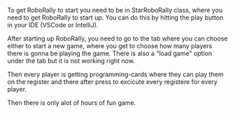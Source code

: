To get RoboRally to start you need to be in StarRoboRally class, where you need to get RoboRally to start up.
You can do this by hitting the play button in your IDE (VSCode or IntelliJ).

After starting up RoboRally, you need to go to the tab where you can choose either to start a new game, where you get to choose how many players there is gonna be playing the game. There is also a "load game" option under the tab but it is not working right now.

Then every player is getting programming-cards where they can play them on the register and there after press to excicute every registere for every player.

Then there is only alot of hours of fun game.
